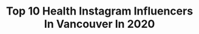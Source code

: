 ---
title: Top 10 Health Instagram Influencers In Vancouver In 2020
description: >-
  Find top health Instagram influencers in Vancouver in 2020. Most popular hashtags: #health #fitness #vancouver #quarantine.
platform: Instagram
profiles:
  - username: "praisevaughn"
    fullname: >-
      Praise Vaughn
    location: "Canada"
    followers: 17436
    engagement: 411
    commentsToLikes: 0.055116
    avatar: "https://scontent-ams4-1.cdninstagram.com/v/t51.2885-19/s320x320/65024878_473022630139768_4520871267120709632_n.jpg?_nc_ht=scontent-ams4-1.cdninstagram.com&_nc_ohc=3nHmY5w6IaMAX-KYZM7&oh=7742292f0748ed0132770a4a34c4b0ed&oe=5EB91A0D"
    verified: false
    hashtags: "#yourenotalone, #smallbusinessbigimpact, #boxingtraining, #training"
  - username: "danieladibfitness"
    fullname: >-
      Daniela Dib Fitness
    location: "Canada"
    followers: 16257
    engagement: 970
    commentsToLikes: 0.090375
    avatar: "https://scontent-lhr8-1.cdninstagram.com/v/t51.2885-19/s320x320/77009934_546253696166410_4984710031233515520_n.jpg?_nc_ht=scontent-lhr8-1.cdninstagram.com&_nc_ohc=6h1ul2_52JQAX9uvqZF&oh=086df37716b5188750674bde84e01eb3&oe=5EBBA227"
    verified: false
    hashtags: "#health, #photographer, #kingstreet, #onesie"
  - username: "michaella.shannon"
    fullname: >-
      Michaella Shannon
    location: "Canada"
    followers: 7342
    engagement: 554
    commentsToLikes: 0.038847
    avatar: "https://scontent-ams4-1.cdninstagram.com/v/t51.2885-19/s320x320/71284811_2447313982193993_7322223300359225344_n.jpg?_nc_ht=scontent-ams4-1.cdninstagram.com&_nc_ohc=BDdrEB2Q7j0AX-N7mOl&oh=cadeacdcc8e7b3812a7272f1229cd235&oe=5EB795D9"
    verified: false
    hashtags: "#whitewedding, #highestself, #naturalskincare, #writer"
  - username: "jasminnkate"
    fullname: >-
      
    location: "Canada"
    followers: 103253
    engagement: 146
    commentsToLikes: 0.043236
    avatar: "https://scontent-ams4-1.cdninstagram.com/v/t51.2885-19/s320x320/74373648_558589001208881_6504800112357670912_n.jpg?_nc_ht=scontent-ams4-1.cdninstagram.com&_nc_ohc=Hvhp57XaDsQAX8PpbLA&oh=6a2f42805b85b2b463ddfd2b5653c34a&oe=5EBA95E1"
    verified: false
    hashtags: "#covid19, #statement, #elevate, #politics"
  - username: "thyme_to_nourish"
    fullname: >-
      Danielle Lindsay
    location: "Canada"
    followers: 2444
    engagement: 1169
    commentsToLikes: 0.576245
    avatar: "https://scontent-lht6-1.cdninstagram.com/v/t51.2885-19/s320x320/75285389_726843244479915_3945909252245159936_n.jpg?_nc_ht=scontent-lht6-1.cdninstagram.com&_nc_ohc=8Sj4o4g4Qs4AX_snIDJ&oh=ba2b8e64008e09fb14196f38d85e7913&oe=5EB5212F"
    verified: false
    hashtags: "#snacktime, #foodprepping, #oatbowl, #smoothietime"
  - username: "littlemissregina"
    fullname: >-
      Little Miss Regina 🌾
    location: "Canada"
    followers: 5413
    engagement: 928
    commentsToLikes: 0.339239
    avatar: "https://scontent-ams4-1.cdninstagram.com/v/t51.2885-19/s320x320/66627704_1070089256522564_2826352964854087680_n.jpg?_nc_ht=scontent-ams4-1.cdninstagram.com&_nc_ohc=R8zj7w4capAAX-np6aH&oh=f01f14c2d727725a39aa0099a7e007b6&oe=5EB818D9"
    verified: false
    hashtags: "#milestones, #pastatime, #selfcaretips, #bigmove"
  - username: "pilinemer"
    fullname: >-
      Pili Nemer
    location: "Canada"
    followers: 24622
    engagement: 311
    commentsToLikes: 0.035656
    avatar: "https://scontent-ams4-1.cdninstagram.com/v/t51.2885-19/s320x320/82209943_1093762557645129_1573873259332501504_n.jpg?_nc_ht=scontent-ams4-1.cdninstagram.com&_nc_ohc=gTEbK_0G0LcAX9jz0hy&oh=c5ff75108107b1792528fce343ea11b3&oe=5EB37996"
    verified: false
    hashtags: "#isolation, #relaxation, #imissthesun, #athomeworkouts"
  - username: "caitlinfladager"
    fullname: >-
      Caitlin Fladager
    location: "Canada"
    followers: 327294
    engagement: 404
    commentsToLikes: 0.056665
    avatar: "https://scontent-lhr8-1.cdninstagram.com/v/t51.2885-19/s320x320/71504386_614655785731414_7669896895765938176_n.jpg?_nc_ht=scontent-lhr8-1.cdninstagram.com&_nc_ohc=nNbB_7vDKEsAX-J6Vz9&oh=a1090e5273445ac1affb45f3c4fcbe47&oe=5EBB8E39"
    verified: true
    hashtags: "#ad, #peanutapp, #giftedexperience, #rantover"
  - username: "miawgordon"
    fullname: >-
      Mia Gordon McCardle
    location: "Canada"
    followers: 20109
    engagement: 71
    commentsToLikes: 0.058663
    avatar: "https://scontent-ams4-1.cdninstagram.com/v/t51.2885-19/s320x320/21296446_1907202432940462_5460977670491734016_n.jpg?_nc_ht=scontent-ams4-1.cdninstagram.com&_nc_ohc=on5T4UnKpqgAX-dXmP1&oh=eebfc7c6b69ea7ed49209ee259a1a59c&oe=5EBB9E04"
    verified: false
    hashtags: "#culture, #stayhome, #hakubavalley, #japan"
  - username: "naomikingofficial"
    fullname: >-
      Naomi King
    location: "Canada"
    followers: 11255
    engagement: 466
    commentsToLikes: 0.037504
    avatar: "https://scontent-ams4-1.cdninstagram.com/v/t51.2885-19/s320x320/62548381_2420701768145029_6563736259183771648_n.jpg?_nc_ht=scontent-ams4-1.cdninstagram.com&_nc_ohc=tI_LNjz5hloAX9rym6i&oh=fa010f6b85cb20f888fd6ef5be513506&oe=5EB9C242"
    verified: false
    hashtags: "#arthastheballpython, #ballpython, #blueeyedleucistic, #blueeyedlucy"
---